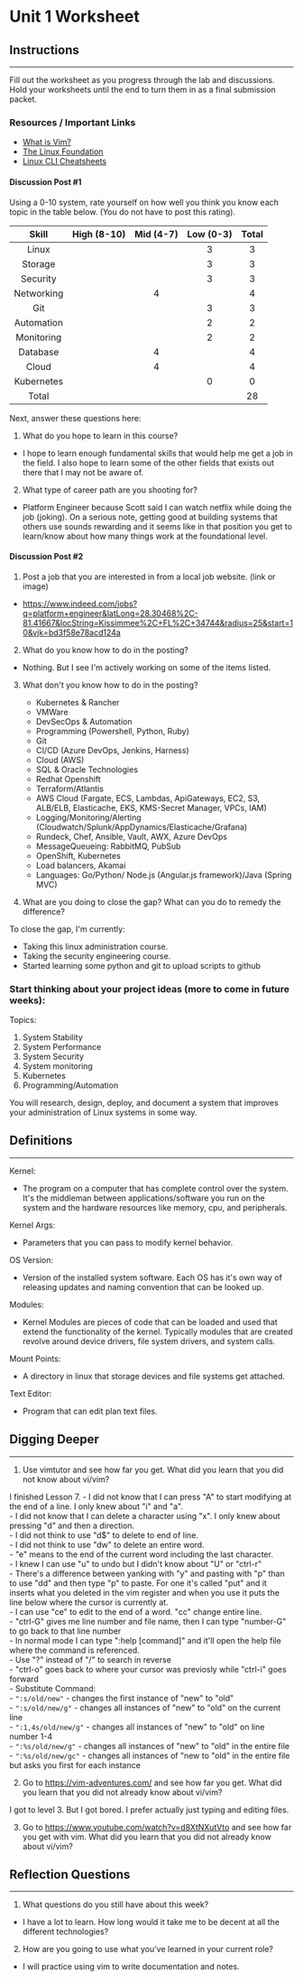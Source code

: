 # Unit 1 Worksheet

## Instructions

---

Fill out the worksheet as you progress through the lab and discussions.
Hold your worksheets until the end to turn them in as a final submission packet.

### Resources / Important Links

- [What is Vim?](https://github.com/vim/vim)
- [The Linux Foundation](https://www.linux.org/pages/download/)
- [Linux CLI Cheatsheets](https://www.digitalocean.com/community/tutorials/linux-commands)

#### Discussion Post #1

Using a 0-10 system, rate yourself on how well you think you know each topic in the table below. (You do not have to post this rating).

|   Skill    | High (8-10) | Mid (4-7) | Low (0-3) | Total |
| :--------: | :---------: | :-------: | :-------: | :---: |
|   Linux    |             |           |     3     |   3   |
|  Storage   |             |           |     3     |   3   |
|  Security  |             |           |     3     |   3   |
| Networking |             |     4     |           |   4   |
|    Git     |             |           |     3     |   3   |
| Automation |             |           |     2     |   2   |
| Monitoring |             |           |     2     |   2   |
|  Database  |             |     4     |           |   4   |
|   Cloud    |             |     4     |           |   4   |
| Kubernetes |             |           |     0     |   0   |
|   Total    |             |           |           |   28  |


Next, answer these questions here:

1. What do you hope to learn in this course?
 - I hope to learn enough fundamental skills that would help me get a job in the field. I also hope to learn some of the other fields that exists out there that I may not be aware of.

2. What type of career path are you shooting for?
 - Platform Engineer because Scott said I can watch netflix while doing the job (joking). On a serious note, getting good at building systems that others use sounds rewarding and it seems like in that position you get to learn/know about how many things work at the foundational level.

#### Discussion Post #2

1. Post a job that you are interested in from a local job website. (link or image)
 - https://www.indeed.com/jobs?q=platform+engineer&latLong=28.30468%2C-81.41667&locString=Kissimmee%2C+FL%2C+34744&radius=25&start=10&vjk=bd3f58e78acd124a

2. What do you know how to do in the posting?
 - Nothing.  But I see I'm actively working on some of the items listed.

3. What don't you know how to do in the posting?

    - Kubernetes & Rancher
    - VMWare
    - DevSecOps & Automation
    - Programming (Powershell, Python, Ruby)
    - Git
    - CI/CD (Azure DevOps, Jenkins, Harness)
    - Cloud (AWS)
    - SQL & Oracle Technologies
    - Redhat Openshift
    - Terraform/Atlantis
    - AWS Cloud (Fargate, ECS, Lambdas, ApiGateways, EC2, S3, ALB/ELB, Elasticache, EKS, KMS-Secret Manager, VPCs, IAM)
    - Logging/Monitoring/Alerting (Cloudwatch/Splunk/AppDynamics/Elasticache/Grafana)
    - Rundeck, Chef, Ansible, Vault, AWX, Azure DevOps
    - MessageQueueing: RabbitMQ, PubSub
    - OpenShift, Kubernetes
    - Load balancers, Akamai
    - Languages: Go/Python/ Node.js (Angular.js framework)/Java (Spring MVC)

4. What are you doing to close the gap? What can you do to remedy the difference?

To close the gap, I'm currently:
* Taking this linux administration course.
* Taking the security engineering course.
* Started learning some python and git to upload scripts to github

### Start thinking about your project ideas (more to come in future weeks):

Topics:

1. System Stability
2. System Performance
3. System Security
4. System monitoring
5. Kubernetes
6. Programming/Automation

You will research, design, deploy, and document a system that improves your administration of Linux systems in some way.

## Definitions

---

Kernel:
 - The program on a computer that has complete control over the system.  It's the middleman between applications/software you run on the system and the hardware resources like memory, cpu, and peripherals.

Kernel Args:
 - Parameters that you can pass to modify kernel behavior.

OS Version:
 - Version of the installed system software.  Each OS has it's own way of releasing updates and naming convention that can be looked up.

Modules:
 - Kernel Modules are pieces of code that can be loaded and used that extend the functionality of the kernel.  Typically modules that are created revolve around device drivers, file system drivers, and system calls.

Mount Points:
 - A directory in linux that storage devices and file systems get attached.

Text Editor:
 - Program that can edit plan text files.


## Digging Deeper

---

1. Use vimtutor and see how far you get. What did you learn that you did not know about vi/vim?

I finished Lesson 7.
    - I did not know that I can press "A" to start modifying at the end of a line.  I only knew about "i" and "a".  
    - I did not know that I can delete a character using "x".  I only knew about pressing "d" and then a direction.  
    - I did not think to use "d$" to delete to end of line.  
    - I did not think to use "dw" to delete an entire word.  
    - "e" means to the end of the current word including the last character.  
    - I knew I can use "u" to undo but I didn't know about "U" or "ctrl-r"  
    - There's a difference between yanking with "y" and pasting with "p" than to use "dd" and then type "p" to paste.  For one it's called "put" and it inserts what you deleted in the vim register and when you use it puts the line below where the cursor is currently at.  
    - I can use "ce" to edit to the end of a word.  "cc" change entire line.  
    - "ctrl-G" gives me line number and file name, then I can type "number-G" to go back to that line number  
    - In normal mode I can type ":help [command]" and it'll open the help file where the command is referenced.  
    - Use "?" instead of "/" to search in reverse  
    - "ctrl-o" goes back to where your cursor was previosly while "ctrl-i" goes forward  
    - Substitute Command:  
      - `":s/old/new"` - changes the first instance of "new" to "old"  
      - `":s/old/new/g"` - changes all instances of "new" to "old" on the current line  
      - `":1,4s/old/new/g"` - changes all instances of "new" to "old" on line number 1-4  
      - `":%s/old/new/g"` - changes all instances of "new" to "old" in the entire file  
      - `":%s/old/new/gc"` - changes all instances of "new to "old" in the entire file but asks you first for each instance  

2. Go to <https://vim-adventures.com/> and see how far you get. What did you learn that you did not already know about vi/vim?

I got to level 3.  But I got bored.  I prefer actually just typing and editing files.

3. Go to <https://www.youtube.com/watch?v=d8XtNXutVto> and see how far you get with vim. What did you learn that you did not already know about vi/vim?

## Reflection Questions

---

1. What questions do you still have about this week?
 - I have a lot to learn.  How long would it take me to be decent at all the different technologies?

2. How are you going to use what you’ve learned in your current role?
 - I will practice using vim to write documentation and notes. 
